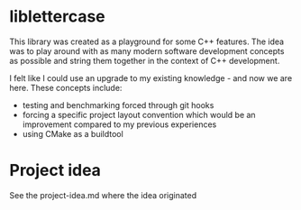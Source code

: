 # liblettercase

This library was created as a playground for some C++ features.
The idea was to play around with as many modern software development concepts as possible and string them together in the context of C++ development.

I felt like I could use an upgrade to my existing knowledge - and now we are here.
These concepts include:

* testing and benchmarking forced through git hooks
* forcing a specific project layout convention which would be an improvement compared to my previous experiences
* using CMake as a buildtool

# Project idea

See the project-idea.md where the idea originated
